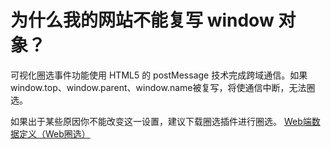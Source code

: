 # 为什么我的网站不能复写 window 对象？

可视化圈选事件功能使用 HTML5 的 postMessage 技术完成跨域通信。如果window.top、window.parent、window.name被复写，将使通信中断，无法圈选。

如果出于某些原因你不能改变这一设置，建议下载圈选插件进行圈选。 [Web端数据定义（Web圈选）](../../../../product-manual/data-center/data-management/auto/web.md#cha-jian-quan-xuan)

